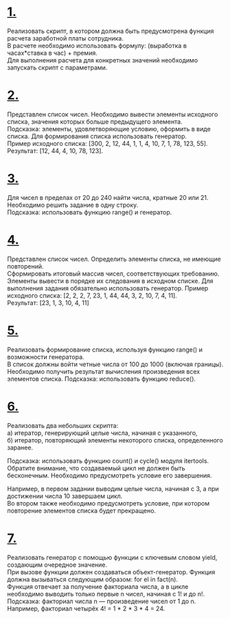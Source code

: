 # [1.]()    
Реализовать скрипт, в котором должна быть предусмотрена функция расчета заработной платы сотрудника.    
В расчете необходимо использовать формулу: (выработка в часах*ставка в час) + премия.     
Для выполнения расчета для конкретных значений необходимо запускать скрипт с параметрами.    
    
# [2.]()     
Представлен список чисел. Необходимо вывести элементы исходного списка, значения которых больше предыдущего элемента.    
Подсказка: элементы, удовлетворяющие условию, оформить в виде списка. Для формирования списка использовать генератор.    
Пример исходного списка: [300, 2, 12, 44, 1, 1, 4, 10, 7, 1, 78, 123, 55].     
Результат: [12, 44, 4, 10, 78, 123].    
     
# [3.]()    
Для чисел в пределах от 20 до 240 найти числа, кратные 20 или 21. Необходимо решить задание в одну строку.    
Подсказка: использовать функцию range() и генератор.    
     
# [4.]()     
Представлен список чисел. Определить элементы списка, не имеющие повторений.    
Сформировать итоговый массив чисел, соответствующих требованию.     
Элементы вывести в порядке их следования в исходном списке. Для выполнения задания обязательно использовать генератор.
Пример исходного списка: [2, 2, 2, 7, 23, 1, 44, 44, 3, 2, 10, 7, 4, 11].    
Результат: [23, 1, 3, 10, 4, 11]    
     
# [5.]()    
Реализовать формирование списка, используя функцию range() и возможности генератора.    
В список должны войти четные числа от 100 до 1000 (включая границы).     
Необходимо получить результат вычисления произведения всех элементов списка.
Подсказка: использовать функцию reduce().    
    
# [6.]()     
Реализовать два небольших скрипта:    
а) итератор, генерирующий целые числа, начиная с указанного,    
б) итератор, повторяющий элементы некоторого списка, определенного заранее.     
       
Подсказка: использовать функцию count() и cycle() модуля itertools.     
Обратите внимание, что создаваемый цикл не должен быть бесконечным. Необходимо предусмотреть условие его завершения.    
    
Например, в первом задании выводим целые числа, начиная с 3, а при достижении числа 10 завершаем цикл.     
Во втором также необходимо предусмотреть условие, при котором повторение элементов списка будет прекращено.    
     
# [7.]()    
Реализовать генератор с помощью функции с ключевым словом yield, создающим очередное значение.    
При вызове функции должен создаваться объект-генератор. Функция должна вызываться следующим образом: for el in fact(n).    
Функция отвечает за получение факториала числа, а в цикле необходимо выводить только первые n чисел, начиная с 1! и до n!.    
Подсказка: факториал числа n — произведение чисел от 1 до n. Например, факториал четырёх 4! = 1 * 2 * 3 * 4 = 24.    
    
